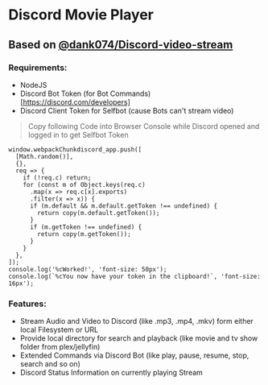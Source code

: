 # Discord Movie Player
## Based on [@dank074/Discord-video-stream](https://github.com/dank074/Discord-video-stream)

### Requirements:
- NodeJS
- Discord Bot Token (for Bot Commands) [https://discord.com/developers]
- Discord Client Token for Selfbot (cause Bots can't stream video)
> Copy following Code into Browser Console while Discord opened and logged in to get Selfbot Token
```
window.webpackChunkdiscord_app.push([
  [Math.random()],
  {},
  req => {
    if (!req.c) return;
    for (const m of Object.keys(req.c)
      .map(x => req.c[x].exports)
      .filter(x => x)) {
      if (m.default && m.default.getToken !== undefined) {
        return copy(m.default.getToken());
      }
      if (m.getToken !== undefined) {
        return copy(m.getToken());
      }
    }
  },
]);
console.log('%cWorked!', 'font-size: 50px');
console.log(`%cYou now have your token in the clipboard!`, 'font-size: 16px');
```

### Features:
- Stream Audio and Video to Discord (like .mp3, .mp4, .mkv) form either local Filesystem or URL
- Provide local directory for search and playback (like movie and tv show folder from plex/jellyfin)
- Extended Commands via Discord Bot (like play, pause, resume, stop, search and so on)
- Discord Status Information on currently playing Stream
